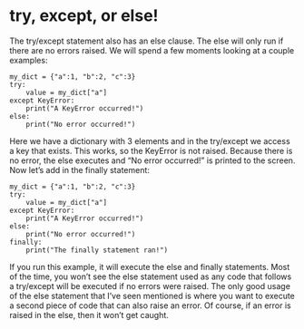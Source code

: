 # try, except, or else!

The try/except statement also has an else clause. The else will only run if there are no errors raised. We will spend a few moments looking at a couple examples:

```
my_dict = {"a":1, "b":2, "c":3}
try:
    value = my_dict["a"]
except KeyError:
    print("A KeyError occurred!")
else:
    print("No error occurred!")

```

Here we have a dictionary with 3 elements and in the try/except we access a key that exists. This works, so the KeyError is not raised. 
Because there is no error, the else executes and “No error occurred!” is printed to the screen.
Now let’s add in the finally statement:

```
my_dict = {"a":1, "b":2, "c":3}
try:
    value = my_dict["a"]
except KeyError:
    print("A KeyError occurred!")
else:
    print("No error occurred!")
finally:
    print("The finally statement ran!")

```

If you run this example, it will execute the else and finally statements. Most of the time, you won’t see the else statement used 
as any code that follows a try/except will be executed if no errors were raised. The only good usage of the else statement that
I’ve seen mentioned is where you want to execute a second piece of code that can also raise an error. Of course, if an error is raised in the else, 
then it won’t get caught.

